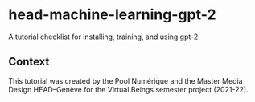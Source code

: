 # head-machine-learning-gpt-2
A tutorial checklist for installing, training, and using gpt-2


## Context
This tutorial was created by the Pool Numérique and the Master Media Design HEAD–Genève for the Virtual Beings semester project (2021-22).
